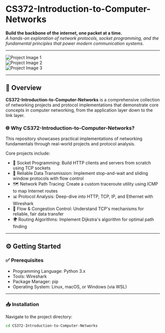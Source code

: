 # CS372-Introduction-to-Computer-Networks
**Build the backbone of the internet, one packet at a time.**  
*A hands-on exploration of network protocols, socket programming, and the fundamental principles that power modern communication systems.*

---

![Project Image 1](assets/img1.png)  
![Project Image 2](assets/img2.png)  
![Project Image 3](assets/img3.png)  

---

## 📖 Overview
**CS372-Introduction-to-Computer-Networks** is a comprehensive collection of networking projects and protocol implementations that demonstrate core concepts in computer networking, from the application layer down to the link layer.

### 🌐 Why CS372-Introduction-to-Computer-Networks?
This repository showcases practical implementations of networking fundamentals through real-world projects and protocol analysis.  

Core projects include:
- 🔌 Socket Programming: Build HTTP clients and servers from scratch using TCP sockets  
- 📡 Reliable Data Transmission: Implement stop-and-wait and sliding window protocols with flow control  
- 🗺️ Network Path Tracing: Create a custom traceroute utility using ICMP to map Internet routes  
- 📊 Protocol Analysis: Deep-dive into HTTP, TCP, IP, and Ethernet with Wireshark  
- 🔄 Flow & Congestion Control: Understand TCP's mechanisms for reliable, fair data transfer  
- 🌍 Routing Algorithms: Implement Dijkstra's algorithm for optimal path finding  

---

## ⚙️ Getting Started

### ✅ Prerequisites
- Programming Language: Python 3.x  
- Tools: Wireshark  
- Package Manager: pip  
- Operating System: Linux, macOS, or Windows (via WSL)  

---

### 📥 Installation

Navigate to the project directory:
```bash
cd CS372-Introduction-to-Computer-Networks
